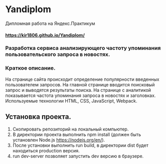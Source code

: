 # Yandiplom
Дипломная работа на Яндекс.Практикум

#### https://kir1806.github.io/Yandiplom/

### Разработка сервиса анализирующего частоту упоминания пользовательского запроса в новостях.

### Краткое описание.
 На странице сайта происходит определение популярности введенных пользователем запросов.
 На главной странице вводится поисковый запрос и выводятся результаты поиска.
 На странице с аналитикой показывается частота упоминания запроса в новостях и заголовках.
 Используемые технологии HTML, CSS, JavaScript, Webpack.


## Установка проекта.

1. Скопировать репозиторий на локальный компьютер.
2. В директории проекта выполнить npm install  (должен быть установлен Node.js <https://nodejs.org/en/>).
3. После установки выполнить run build, в директории dist будет находиться production версия.
4. run dev-server позволяет запустить dev версию в браузере.
